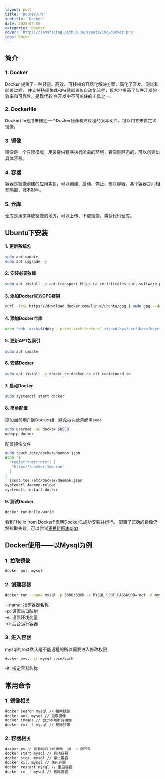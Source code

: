 ```yaml
---
layout: post
title: 'Docker入门'
subtitle: 'Docker'
date: 2025-03-05
categories: Docker
cover: 'https://iamshiqing.github.io/assets/img/docker.png'
tags: Docker
---
```


## 简介

### 1. Docker
Docker 提供了一种轻量、高效、可移植的容器化解决方案，简化了开发、测试和部署过程，
并支持持续集成和持续部署的自动化流程，极大地提高了软件开发的效率和可靠性，是现代软
件开发中不可或缺的工具之一。

### 2. Dockerfile
Dockerfile是用来描述一个Docker镜像构建过程的文本文件，可以用它来自定义镜像。

### 3. 镜像
镜像是一个只读模版，用来提供程序执行所需的环境，镜像是静态的，可以创建出具体容器。

### 4. 容器
容器是镜像创建的应用实例，可以创建、启动、停止、删除容器，各个容器之间相互隔离，互不影响。

### 5. 仓库
仓库是用来存放镜像的地方，可以上传、下载镜像，类似代码仓库。

## Ubuntu下安装

#### 1. 更新系统包
```bash
sudo apt update
sudo apt upgrade -y
```
#### 2. 安装必要依赖
```bash
sudo apt install -y apt-transport-https ca-certificates curl software-properties-common
```
#### 3. 添加Docker官方GPG密钥
```bash
curl -fsSL https://download.docker.com/linux/ubuntu/gpg | sudo gpg --dearmor -o /usr/share/keyrings/docker-archive-keyring.gpg
```
#### 4. 添加Docker仓库
```bash
echo "deb [arch=$(dpkg --print-architecture) signed-by=/usr/share/keyrings/docker-archive-keyring.gpg] https://download.docker.com/linux/ubuntu $(lsb_release -cs) stable" | sudo tee /etc/apt/sources.list.d/docker.list > /dev/null
```
#### 5. 更新APT包索引
```bash
sudo apt update
```
#### 6. 安装Docker
```bash
sudo apt install -y docker-ce docker-ce-cli containerd.io
```
#### 7. 启动Docker
```bash
sudo systemctl start docker
```
#### 8. 简单配置
添加当前用户到Docker组，避免每次使用都需`sudo`
```bash 
sudo usermod -aG docker $USER
newgrp docker
```
配置镜像文件
```bash
sudo touch /etc/docker/daemon.json
echo '{
  "registry-mirrors": [
   "https://docker.1ms.run"
  ]
}
' |sudo tee /etc/docker/daemon.json
systemctl daemon-reload
systemctl restart docker
```

#### 9. 测试Docker
```bash
docker run hello-world
```
看到"Hello from Docker!"表明Docker已成功安装并运行。
配置了正确的镜像仍然拉取失败，可以尝试[更换新版本pigz](https://blog.csdn.net/weixin_42768584/article/details/132583562)

## Docker使用——以Mysql为例

### 1. 拉取镜像
```bash
docker pull mysql
```
### 2. 创建容器
```bash
docker run --name mysql -p 3306:3306 -e MYSQL_ROOT_PASSWORD=root -d mysql
```
--name: 指定容器名称<br>
-p: 设置端口映射<br>
-e: 设置环境变量<br>
-d: 后台运行容器<br>

### 3. 进入容器
mysql的root默认是不能远程的所以需要进入修改权限
```bash
docker exec -it mysql /bin/bash
```
-it: 指定容器名称

## 常用命令

### 1. 镜像相关
```bash
docker search mysql // 搜索镜像
docker pull mysql // 拉取镜像
docker images // 显示本地所有镜像
docker rmi -f mysql // 删除镜像
```

### 2. 容器相关
```bash
docker ps // 查看运行中的镜像  加 -a 是所有
docker start mysql // 启动容器
docker stop  mysql // 停止容器
docker kill mysql // 杀死容器
docker restart mysql // 重启容器
docker rm -f mysql // 删除容器
```


